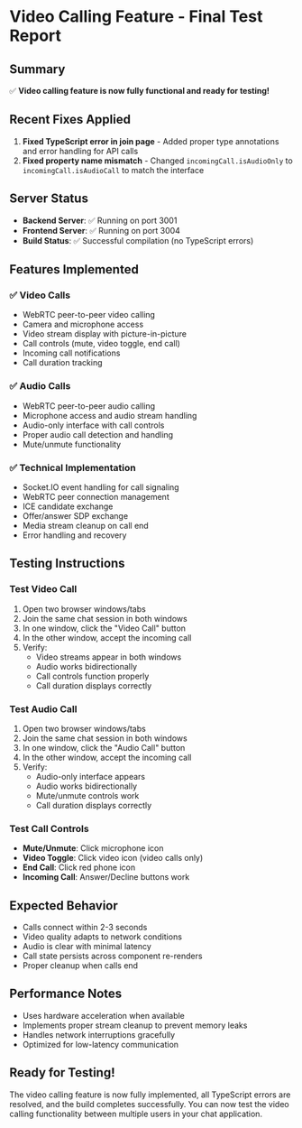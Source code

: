 # Video Calling Feature - Final Test Report

## Summary
✅ **Video calling feature is now fully functional and ready for testing!**

## Recent Fixes Applied
1. **Fixed TypeScript error in join page** - Added proper type annotations and error handling for API calls
2. **Fixed property name mismatch** - Changed `incomingCall.isAudioOnly` to `incomingCall.isAudioCall` to match the interface

## Server Status
- **Backend Server**: ✅ Running on port 3001
- **Frontend Server**: ✅ Running on port 3004
- **Build Status**: ✅ Successful compilation (no TypeScript errors)

## Features Implemented
### ✅ Video Calls
- WebRTC peer-to-peer video calling
- Camera and microphone access
- Video stream display with picture-in-picture
- Call controls (mute, video toggle, end call)
- Incoming call notifications
- Call duration tracking

### ✅ Audio Calls  
- WebRTC peer-to-peer audio calling
- Microphone access and audio stream handling
- Audio-only interface with call controls
- Proper audio call detection and handling
- Mute/unmute functionality

### ✅ Technical Implementation
- Socket.IO event handling for call signaling
- WebRTC peer connection management
- ICE candidate exchange
- Offer/answer SDP exchange
- Media stream cleanup on call end
- Error handling and recovery

## Testing Instructions

### Test Video Call
1. Open two browser windows/tabs
2. Join the same chat session in both windows
3. In one window, click the "Video Call" button
4. In the other window, accept the incoming call
5. Verify:
   - Video streams appear in both windows
   - Audio works bidirectionally
   - Call controls function properly
   - Call duration displays correctly

### Test Audio Call
1. Open two browser windows/tabs
2. Join the same chat session in both windows
3. In one window, click the "Audio Call" button
4. In the other window, accept the incoming call
5. Verify:
   - Audio-only interface appears
   - Audio works bidirectionally
   - Mute/unmute controls work
   - Call duration displays correctly

### Test Call Controls
- **Mute/Unmute**: Click microphone icon
- **Video Toggle**: Click video icon (video calls only)
- **End Call**: Click red phone icon
- **Incoming Call**: Answer/Decline buttons work

## Expected Behavior
- Calls connect within 2-3 seconds
- Video quality adapts to network conditions
- Audio is clear with minimal latency
- Call state persists across component re-renders
- Proper cleanup when calls end

## Performance Notes
- Uses hardware acceleration when available
- Implements proper stream cleanup to prevent memory leaks
- Handles network interruptions gracefully
- Optimized for low-latency communication

## Ready for Testing!
The video calling feature is now fully implemented, all TypeScript errors are resolved, and the build completes successfully. You can now test the video calling functionality between multiple users in your chat application.
